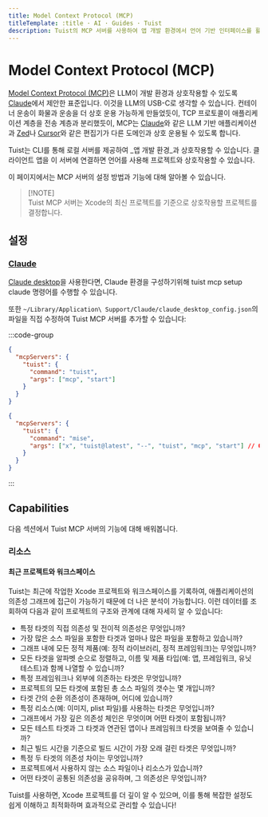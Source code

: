 ```yaml
---
title: Model Context Protocol (MCP)
titleTemplate: :title · AI · Guides · Tuist
description: Tuist의 MCP 서버를 사용하여 앱 개발 환경에서 언어 기반 인터페이스를 활용하는 방법을 배워봅니다.
---
```


# Model Context Protocol (MCP)

[Model Context Protocol (MCP)](https://www.claudemcp.com)은 LLM이 개발 환경과 상호작용할 수 있도록 [Claude](https://claude.ai)에서 제안한 표준입니다.
이것을 LLM의 USB-C로 생각할 수 있습니다.
컨테이너 운송이 화물과 운송을 더 상호 운용 가능하게 만들었듯이,
TCP 프로토콜이 애플리케이션 계층을 전송 계층과 분리했듯이,
MCP는 [Claude](https://claude.ai/)와 같은 LLM 기반 애플리케이션과 [Zed](https://zed.dev)나 [Cursor](https://www.cursor.com)와 같은 편집기가 다른 도메인과 상호 운용될 수 있도록 합니다.

Tuist는 CLI를 통해 로컬 서버를 제공하여 _앱 개발 환경_과 상호작용할 수 있습니다.
클라이언트 앱을 이 서버에 연결하면 언어를 사용해 프로젝트와 상호작용할 수 있습니다.

이 페이지에서는 MCP 서버의 설정 방법과 기능에 대해 알아볼 수 있습니다.

> [!NOTE]\
> Tuist MCP 서버는 Xcode의 최신 프로젝트를 기준으로 상호작용할 프로젝트를 결정합니다.

## 설정

### [Claude](https://claude.ai)

[Claude desktop](https://claude.ai/download)을 사용한다면, Claude 환경을 구성하기위해 <LocalizedLink href="/cli/mcp/setup/claude">tuist mcp setup claude</LocalizedLink> 명령어를 수행할 수 있습니다.

또한 `~/Library/Application\ Support/Claude/claude_desktop_config.json`의 파일을 직접 수정하여 Tuist MCP 서버를 추가할 수 있습니다:

:::code-group

```json [Global Tuist installation (e.g. Homebrew)]
{
  "mcpServers": {
    "tuist": {
      "command": "tuist",
      "args": ["mcp", "start"]
    }
  }
}
```

```json [Mise installation]
{
  "mcpServers": {
    "tuist": {
      "command": "mise",
      "args": ["x", "tuist@latest", "--", "tuist", "mcp", "start"] // Or tuist@x.y.z to fix the version
    }
  }
}
```

:::

## Capabilities

다음 섹션에서 Tuist MCP 서버의 기능에 대해 배워봅니다.

### 리소스

#### 최근 프로젝트와 워크스페이스

Tuist는 최근에 작업한 Xcode 프로젝트와 워크스페이스를 기록하여, 애플리케이션의 의존성 그래프에 접근이 가능하기 때문에 더 나은 분석이 가능합니다. 이런 데이터를 조회하여 다음과 같이 프로젝트의 구조와 관계에 대해 자세히 알 수 있습니다:

- 특정 타겟의 직접 의존성 및 전이적 의존성은 무엇입니까?
- 가장 많은 소스 파일을 포함한 타겟과 얼마나 많은 파일을 포함하고 있습니까?
- 그래프 내에 모든 정적 제품(예: 정적 라이브러리, 정적 프레임워크)는 무엇입니까?
- 모든 타겟을 알파벳 순으로 정렬하고, 이름 및 제품 타입(예: 앱, 프레임워크, 유닛 테스트)과 함께 나열할 수 있습니까?
- 특정 프레임워크나 외부에 의존하는 타겟은 무엇입니까?
- 프로젝트의 모든 타겟에 포함된 총 소스 파일의 갯수는 몇 개입니까?
- 타겟 간의 순환 의존성이 존재하며, 어디에 있습니까?
- 특정 리소스(예: 이미지, plist 파일)를 사용하는 타겟은 무엇입니까?
- 그래프에서 가장 깊은 의존성 체인은 무엇이며 어떤 타겟이 포함됩니까?
- 모든 테스트 타겟과 그 타겟과 연관된 앱이나 프레임워크 타겟을 보여줄 수 있습니까?
- 최근 빌드 시간을 기준으로 빌드 시간이 가장 오래 걸린 타겟은 무엇입니까?
- 특정 두 타겟의 의존성 차이는 무엇입니까?
- 프로젝트에서 사용하지 않는 소스 파일이나 리소스가 있습니까?
- 어떤 타겟이 공통된 의존성을 공유하며, 그 의존성은 무엇입니까?

Tuist를 사용하면, Xcode 프로젝트를 더 깊이 알 수 있으며, 이를 통해 복잡한 설정도 쉽게 이해하고 최적화하며 효과적으로 관리할 수 있습니다!
